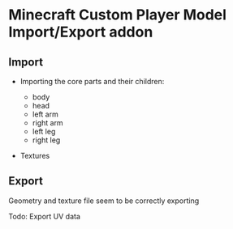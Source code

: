 # Minecraft Custom Player Model Import/Export addon

## Import

- Importing the core parts and their children:
  - body
  - head
  - left arm
  - right arm
  - left leg
  - right leg

- Textures

## Export

Geometry and texture file seem to be correctly exporting

Todo: Export UV data
